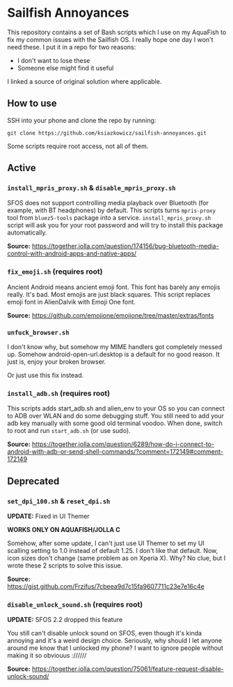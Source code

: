 # Sailfish Annoyances
This repository contains a set of Bash scripts which I use on my AquaFish to fix my common issues with the Sailfish OS. I really hope one day I won't need these. I put it in a repo for two reasons:
- I don't want to lose these
- Someone else might find it useful

I linked a source of original solution where applicable. 

## How to use
SSH into your phone and clone the repo by running:

`git clone https://github.com/ksiazkowicz/sailfish-annoyances.git`

Some scripts require root access, not all of them.

## Active

### `install_mpris_proxy.sh` & `disable_mpris_proxy.sh`
SFOS does not support controlling media playback over Bluetooth (for example, with BT headphones) by default. This scripts turns `mpris-proxy` tool from `bluez5-tools` package into a service. `install_mpris_proxy.sh` script will ask you for your root password and will try to install this package automatically.

**Source:** https://together.jolla.com/question/174156/bug-bluetooth-media-control-with-android-apps-and-native-apps/

### ``fix_emoji.sh`` (requires root)
Ancient Android means ancient emoji font. This font has barely any emojis really. It's bad. Most emojis are just black squares. This script replaces emoji font in AlienDalvik with Emoji One font.

**Source:** https://github.com/emojione/emojione/tree/master/extras/fonts

### ``unfuck_browser.sh``
I don't know why, but somehow my MIME handlers got completely messed up. Somehow android-open-url.desktop is a default for no good reason. It just is, enjoy your broken browser.

Or just use this fix instead.

### ``install_adb.sh`` (requires root)
This scripts adds start_adb.sh and alien_env to your OS so you can connect to ADB over WLAN and do some debugging stuff. You still need to add your adb key manually with some good old terminal voodoo. When done, switch to root and run ``start_adb.sh`` (or use sudo).

**Source:** https://together.jolla.com/question/6289/how-do-i-connect-to-android-with-adb-or-send-shell-commands/?comment=172149#comment-172149

## Deprecated

### ``set_dpi_100.sh`` & ``reset_dpi.sh``
**UPDATE:** Fixed in UI Themer

**WORKS ONLY ON AQUAFISH/JOLLA C**

Somehow, after some update, I can't just use UI Themer to set my UI scalling setting to 1.0 instead of default 1.25. I don't like that default. Now, icon sizes don't change (same problem as on Xperia X). Why? No clue, but I wrote these 2 scripts to solve this issue.

**Source:** https://gist.github.com/Frzifus/7cbeea9d7c15fa9607711c23e7e16c4e


### ``disable_unlock_sound.sh`` (requires root)
**UPDATE:** SFOS 2.2 dropped this feature

You still can't disable unlock sound on SFOS, even though it's kinda annoying and it's a weird design choice. Seriously, why should I let anyone around me know that I unlocked my phone? I want to ignore people without making it so obviouus ://////

**Source:** https://together.jolla.com/question/75061/feature-request-disable-unlock-sound/
